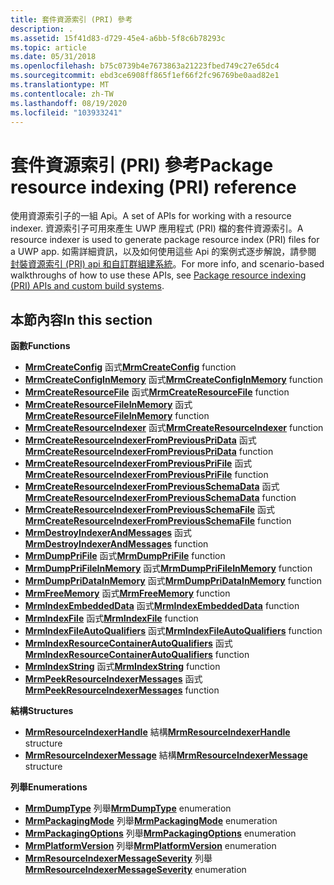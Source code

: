 ```yaml
---
title: 套件資源索引 (PRI) 參考
description: .
ms.assetid: 15f41d83-d729-45e4-a6bb-5f8c6b78293c
ms.topic: article
ms.date: 05/31/2018
ms.openlocfilehash: b75c0739b4e7673863a21223fbed749c27e65dc4
ms.sourcegitcommit: ebd3ce6908ff865f1ef66f2fc96769be0aad82e1
ms.translationtype: MT
ms.contentlocale: zh-TW
ms.lasthandoff: 08/19/2020
ms.locfileid: "103933241"
---
```

# <a name="package-resource-indexing-pri-reference"></a><span data-ttu-id="bc957-103">套件資源索引 (PRI) 參考</span><span class="sxs-lookup"><span data-stu-id="bc957-103">Package resource indexing (PRI) reference</span></span>

<span data-ttu-id="bc957-104">使用資源索引子的一組 Api。</span><span class="sxs-lookup"><span data-stu-id="bc957-104">A set of APIs for working with a resource indexer.</span></span> <span data-ttu-id="bc957-105">資源索引子可用來產生 UWP 應用程式 (PRI) 檔的套件資源索引。</span><span class="sxs-lookup"><span data-stu-id="bc957-105">A resource indexer is used to generate package resource index (PRI) files for a UWP app.</span></span> <span data-ttu-id="bc957-106">如需詳細資訊，以及如何使用這些 Api 的案例式逐步解說，請參閱 [封裝資源索引 (PRI) api 和自訂群組建系統](/windows/uwp/app-resources/pri-apis-custom-build-systems)。</span><span class="sxs-lookup"><span data-stu-id="bc957-106">For more info, and scenario-based walkthroughs of how to use these APIs, see [Package resource indexing (PRI) APIs and custom build systems](/windows/uwp/app-resources/pri-apis-custom-build-systems).</span></span>

## <a name="in-this-section"></a><span data-ttu-id="bc957-107">本節內容</span><span class="sxs-lookup"><span data-stu-id="bc957-107">In this section</span></span>

<span data-ttu-id="bc957-108">**函數**</span><span class="sxs-lookup"><span data-stu-id="bc957-108">**Functions**</span></span>

-   <span data-ttu-id="bc957-109">[**MrmCreateConfig**](mrmcreateconfig.md) 函式</span><span class="sxs-lookup"><span data-stu-id="bc957-109">[**MrmCreateConfig**](mrmcreateconfig.md) function</span></span>
-   <span data-ttu-id="bc957-110">[**MrmCreateConfigInMemory**](mrmcreateconfiginmemory.md) 函式</span><span class="sxs-lookup"><span data-stu-id="bc957-110">[**MrmCreateConfigInMemory**](mrmcreateconfiginmemory.md) function</span></span>
-   <span data-ttu-id="bc957-111">[**MrmCreateResourceFile**](mrmcreateresourcefile.md) 函式</span><span class="sxs-lookup"><span data-stu-id="bc957-111">[**MrmCreateResourceFile**](mrmcreateresourcefile.md) function</span></span>
-   <span data-ttu-id="bc957-112">[**MrmCreateResourceFileInMemory**](mrmcreateresourcefileinmemory.md) 函式</span><span class="sxs-lookup"><span data-stu-id="bc957-112">[**MrmCreateResourceFileInMemory**](mrmcreateresourcefileinmemory.md) function</span></span>
-   <span data-ttu-id="bc957-113">[**MrmCreateResourceIndexer**](mrmcreateresourceindexer.md) 函式</span><span class="sxs-lookup"><span data-stu-id="bc957-113">[**MrmCreateResourceIndexer**](mrmcreateresourceindexer.md) function</span></span>
-   <span data-ttu-id="bc957-114">[**MrmCreateResourceIndexerFromPreviousPriData**](mrmcreateresourceindexerfrompreviouspridata-.md) 函式</span><span class="sxs-lookup"><span data-stu-id="bc957-114">[**MrmCreateResourceIndexerFromPreviousPriData**](mrmcreateresourceindexerfrompreviouspridata-.md) function</span></span>
-   <span data-ttu-id="bc957-115">[**MrmCreateResourceIndexerFromPreviousPriFile**](mrmcreateresourceindexerfrompreviousprifile.md) 函式</span><span class="sxs-lookup"><span data-stu-id="bc957-115">[**MrmCreateResourceIndexerFromPreviousPriFile**](mrmcreateresourceindexerfrompreviousprifile.md) function</span></span>
-   <span data-ttu-id="bc957-116">[**MrmCreateResourceIndexerFromPreviousSchemaData**](mrmcreateresourceindexerfrompreviousschemadata.md) 函式</span><span class="sxs-lookup"><span data-stu-id="bc957-116">[**MrmCreateResourceIndexerFromPreviousSchemaData**](mrmcreateresourceindexerfrompreviousschemadata.md) function</span></span>
-   <span data-ttu-id="bc957-117">[**MrmCreateResourceIndexerFromPreviousSchemaFile**](mrmcreateresourceindexerfrompreviousschemafile.md) 函式</span><span class="sxs-lookup"><span data-stu-id="bc957-117">[**MrmCreateResourceIndexerFromPreviousSchemaFile**](mrmcreateresourceindexerfrompreviousschemafile.md) function</span></span>
-   <span data-ttu-id="bc957-118">[**MrmDestroyIndexerAndMessages**](mrmdestroyindexerandmessages.md) 函式</span><span class="sxs-lookup"><span data-stu-id="bc957-118">[**MrmDestroyIndexerAndMessages**](mrmdestroyindexerandmessages.md) function</span></span>
-   <span data-ttu-id="bc957-119">[**MrmDumpPriFile**](mrmdumpprifile.md) 函式</span><span class="sxs-lookup"><span data-stu-id="bc957-119">[**MrmDumpPriFile**](mrmdumpprifile.md) function</span></span>
-   <span data-ttu-id="bc957-120">[**MrmDumpPriFileInMemory**](mrmdumpprifileinmemory.md) 函式</span><span class="sxs-lookup"><span data-stu-id="bc957-120">[**MrmDumpPriFileInMemory**](mrmdumpprifileinmemory.md) function</span></span>
-   <span data-ttu-id="bc957-121">[**MrmDumpPriDataInMemory**](mrmdumppridatainmemory.md) 函式</span><span class="sxs-lookup"><span data-stu-id="bc957-121">[**MrmDumpPriDataInMemory**](mrmdumppridatainmemory.md) function</span></span>
-   <span data-ttu-id="bc957-122">[**MrmFreeMemory**](mrmfreememory.md) 函式</span><span class="sxs-lookup"><span data-stu-id="bc957-122">[**MrmFreeMemory**](mrmfreememory.md) function</span></span>
-   <span data-ttu-id="bc957-123">[**MrmIndexEmbeddedData**](mrmindexembeddeddata.md) 函式</span><span class="sxs-lookup"><span data-stu-id="bc957-123">[**MrmIndexEmbeddedData**](mrmindexembeddeddata.md) function</span></span>
-   <span data-ttu-id="bc957-124">[**MrmIndexFile**](mrmindexfile.md) 函式</span><span class="sxs-lookup"><span data-stu-id="bc957-124">[**MrmIndexFile**](mrmindexfile.md) function</span></span>
-   <span data-ttu-id="bc957-125">[**MrmIndexFileAutoQualifiers**](mrmindexfileautoqualifiers.md) 函式</span><span class="sxs-lookup"><span data-stu-id="bc957-125">[**MrmIndexFileAutoQualifiers**](mrmindexfileautoqualifiers.md) function</span></span>
-   <span data-ttu-id="bc957-126">[**MrmIndexResourceContainerAutoQualifiers**](mrmindexresourcecontainerautoqualifiers.md) 函式</span><span class="sxs-lookup"><span data-stu-id="bc957-126">[**MrmIndexResourceContainerAutoQualifiers**](mrmindexresourcecontainerautoqualifiers.md) function</span></span>
-   <span data-ttu-id="bc957-127">[**MrmIndexString**](mrmindexstring.md) 函式</span><span class="sxs-lookup"><span data-stu-id="bc957-127">[**MrmIndexString**](mrmindexstring.md) function</span></span>
-   <span data-ttu-id="bc957-128">[**MrmPeekResourceIndexerMessages**](mrmpeekresourceindexermessages.md) 函式</span><span class="sxs-lookup"><span data-stu-id="bc957-128">[**MrmPeekResourceIndexerMessages**](mrmpeekresourceindexermessages.md) function</span></span>

<span data-ttu-id="bc957-129">**結構**</span><span class="sxs-lookup"><span data-stu-id="bc957-129">**Structures**</span></span>

-   <span data-ttu-id="bc957-130">[**MrmResourceIndexerHandle**](mrmresourceindexerhandle.md) 結構</span><span class="sxs-lookup"><span data-stu-id="bc957-130">[**MrmResourceIndexerHandle**](mrmresourceindexerhandle.md) structure</span></span>
-   <span data-ttu-id="bc957-131">[**MrmResourceIndexerMessage**](mrmresourceindexermessage.md) 結構</span><span class="sxs-lookup"><span data-stu-id="bc957-131">[**MrmResourceIndexerMessage**](mrmresourceindexermessage.md) structure</span></span>

<span data-ttu-id="bc957-132">**列舉**</span><span class="sxs-lookup"><span data-stu-id="bc957-132">**Enumerations**</span></span>

-   <span data-ttu-id="bc957-133">[**MrmDumpType**](mrmdumptype.md) 列舉</span><span class="sxs-lookup"><span data-stu-id="bc957-133">[**MrmDumpType**](mrmdumptype.md) enumeration</span></span>
-   <span data-ttu-id="bc957-134">[**MrmPackagingMode**](mrmpackagingmode.md) 列舉</span><span class="sxs-lookup"><span data-stu-id="bc957-134">[**MrmPackagingMode**](mrmpackagingmode.md) enumeration</span></span>
-   <span data-ttu-id="bc957-135">[**MrmPackagingOptions**](mrmpackagingoptions.md) 列舉</span><span class="sxs-lookup"><span data-stu-id="bc957-135">[**MrmPackagingOptions**](mrmpackagingoptions.md) enumeration</span></span>
-   <span data-ttu-id="bc957-136">[**MrmPlatformVersion**](mrmplatformversion.md) 列舉</span><span class="sxs-lookup"><span data-stu-id="bc957-136">[**MrmPlatformVersion**](mrmplatformversion.md) enumeration</span></span>
-   <span data-ttu-id="bc957-137">[**MrmResourceIndexerMessageSeverity**](mrmresourceindexermessageseverity.md) 列舉</span><span class="sxs-lookup"><span data-stu-id="bc957-137">[**MrmResourceIndexerMessageSeverity**](mrmresourceindexermessageseverity.md) enumeration</span></span>

 

 